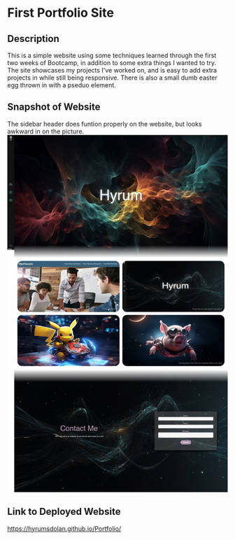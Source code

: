 # First Portfolio Site

## Description
This is a simple website using some techniques learned through the first two weeks of Bootcamp, in addition to some extra things I wanted to try. The site showcases my projects I've worked on, and is easy to add extra projects in while still being responsive. There is also a small dumb easter egg thrown in with a pseduo element.

## Snapshot of Website
The sidebar header does funtion properly on the website, but looks awkward in on the picture.
![Site Snapshot](./Assets/Images/Snapshot_README.jpeg)

## Link to Deployed Website
https://hyrumsdolan.github.io/Portfolio/
